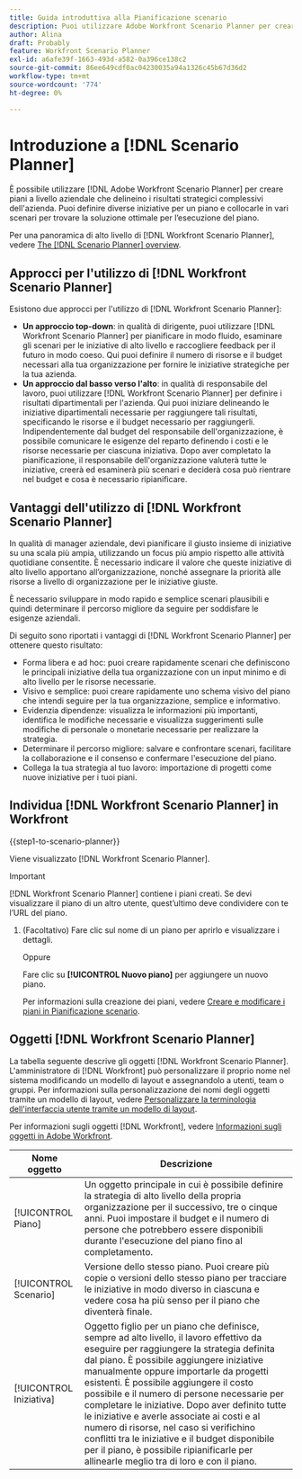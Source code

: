 ```yaml
---
title: Guida introduttiva alla Pianificazione scenario
description: Puoi utilizzare Adobe Workfront Scenario Planner per creare piani a livello aziendale che delineino i risultati strategici generali della tua azienda. Puoi definire diverse iniziative per un piano e collocarle in vari scenari per trovare la soluzione ottimale per l’esecuzione del piano.
author: Alina
draft: Probably
feature: Workfront Scenario Planner
exl-id: a6afe39f-1663-493d-a582-0a396ce138c2
source-git-commit: 86ee649cdf0ac04230035a94a1326c45b67d36d2
workflow-type: tm+mt
source-wordcount: '774'
ht-degree: 0%

---
```


# Introduzione a [!DNL Scenario Planner]

È possibile utilizzare [!DNL Adobe Workfront Scenario Planner] per creare piani a livello aziendale che delineino i risultati strategici complessivi dell&#39;azienda. Puoi definire diverse iniziative per un piano e collocarle in vari scenari per trovare la soluzione ottimale per l’esecuzione del piano.

Per una panoramica di alto livello di [!DNL Workfront Scenario Planner], vedere [The [!DNL Scenario Planner] overview](../scenario-planner/scenario-planner-overview.md).


## Approcci per l&#39;utilizzo di [!DNL Workfront Scenario Planner]

Esistono due approcci per l&#39;utilizzo di [!DNL Workfront Scenario Planner]:

* **Un approccio top-down**: in qualità di dirigente, puoi utilizzare [!DNL Workfront Scenario Planner] per pianificare in modo fluido, esaminare gli scenari per le iniziative di alto livello e raccogliere feedback per il futuro in modo coeso. Qui puoi definire il numero di risorse e il budget necessari alla tua organizzazione per fornire le iniziative strategiche per la tua azienda.
* **Un approccio dal basso verso l&#39;alto**: in qualità di responsabile del lavoro, puoi utilizzare [!DNL Workfront Scenario Planner] per definire i risultati dipartimentali per l&#39;azienda. Qui puoi iniziare delineando le iniziative dipartimentali necessarie per raggiungere tali risultati, specificando le risorse e il budget necessario per raggiungerli. Indipendentemente dal budget del responsabile dell&#39;organizzazione, è possibile comunicare le esigenze del reparto definendo i costi e le risorse necessarie per ciascuna iniziativa. Dopo aver completato la pianificazione, il responsabile dell&#39;organizzazione valuterà tutte le iniziative, creerà ed esaminerà più scenari e deciderà cosa può rientrare nel budget e cosa è necessario ripianificare.

## Vantaggi dell&#39;utilizzo di [!DNL Workfront Scenario Planner]

In qualità di manager aziendale, devi pianificare il giusto insieme di iniziative su una scala più ampia, utilizzando un focus più ampio rispetto alle attività quotidiane consentite. È necessario indicare il valore che queste iniziative di alto livello apportano all’organizzazione, nonché assegnare la priorità alle risorse a livello di organizzazione per le iniziative giuste.

È necessario sviluppare in modo rapido e semplice scenari plausibili e quindi determinare il percorso migliore da seguire per soddisfare le esigenze aziendali.

Di seguito sono riportati i vantaggi di [!DNL Workfront Scenario Planner] per ottenere questo risultato:

* Forma libera e ad hoc: puoi creare rapidamente scenari che definiscono le principali iniziative della tua organizzazione con un input minimo e di alto livello per le risorse necessarie.
* Visivo e semplice: puoi creare rapidamente uno schema visivo del piano che intendi seguire per la tua organizzazione, semplice e informativo.
* Evidenzia dipendenze: visualizza le informazioni più importanti, identifica le modifiche necessarie e visualizza suggerimenti sulle modifiche di personale o monetarie necessarie per realizzare la strategia.
* Determinare il percorso migliore: salvare e confrontare scenari, facilitare la collaborazione e il consenso e confermare l&#39;esecuzione del piano.
* Collega la tua strategia al tuo lavoro: importazione di progetti come nuove iniziative per i tuoi piani.

## Individua [!DNL Workfront Scenario Planner] in Workfront

{{step1-to-scenario-planner}}

<!--drafted for Shell: or click the **Main Menu** <insert icon> in the upper-left corner, if it's available.-->

Viene visualizzato [!DNL Workfront Scenario Planner].

>[!IMPORTANT]
>
>[!DNL Workfront Scenario Planner] contiene i piani creati. Se devi visualizzare il piano di un altro utente, quest’ultimo deve condividere con te l’URL del piano.

1. (Facoltativo) Fare clic sul nome di un piano per aprirlo e visualizzare i dettagli.

   Oppure

   Fare clic su **[!UICONTROL Nuovo piano]** per aggiungere un nuovo piano.

   Per informazioni sulla creazione dei piani, vedere [Creare e modificare i piani in Pianificazione scenario](../scenario-planner/create-and-edit-plans.md).

## Oggetti [!DNL Workfront Scenario Planner]

La tabella seguente descrive gli oggetti [!DNL Workfront Scenario Planner]. L&#39;amministratore di [!DNL Workfront] può personalizzare il proprio nome nel sistema modificando un modello di layout e assegnandolo a utenti, team o gruppi. Per informazioni sulla personalizzazione dei nomi degli oggetti tramite un modello di layout, vedere [Personalizzare la terminologia dell&#39;interfaccia utente tramite un modello di layout](../administration-and-setup/customize-workfront/use-layout-templates/customize-terminology.md).

Per informazioni sugli oggetti [!DNL Workfront], vedere [Informazioni sugli oggetti in Adobe Workfront](../workfront-basics/navigate-workfront/workfront-navigation/understand-objects.md).

| Nome oggetto | Descrizione |
|---|---|
| [!UICONTROL Piano] | Un oggetto principale in cui è possibile definire la strategia di alto livello della propria organizzazione per il successivo, tre o cinque anni. Puoi impostare il budget e il numero di persone che potrebbero essere disponibili durante l&#39;esecuzione del piano fino al completamento. |
| [!UICONTROL Scenario] | Versione dello stesso piano. Puoi creare più copie o versioni dello stesso piano per tracciare le iniziative in modo diverso in ciascuna e vedere cosa ha più senso per il piano che diventerà finale. |
| [!UICONTROL Iniziativa] | Oggetto figlio per un piano che definisce, sempre ad alto livello, il lavoro effettivo da eseguire per raggiungere la strategia definita dal piano. È possibile aggiungere iniziative manualmente oppure importarle da progetti esistenti. È possibile aggiungere il costo possibile e il numero di persone necessarie per completare le iniziative. Dopo aver definito tutte le iniziative e averle associate ai costi e al numero di risorse, nel caso si verifichino conflitti tra le iniziative e il budget disponibile per il piano, è possibile ripianificarle per allinearle meglio tra di loro e con il piano. |
